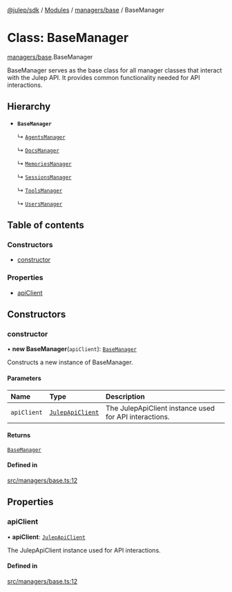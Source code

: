 [@julep/sdk](../README.md) / [Modules](../modules.md) / [managers/base](../modules/managers_base.md) / BaseManager

# Class: BaseManager

[managers/base](../modules/managers_base.md).BaseManager

BaseManager serves as the base class for all manager classes that interact with the Julep API.
It provides common functionality needed for API interactions.

## Hierarchy

- **`BaseManager`**

  ↳ [`AgentsManager`](managers_agent.AgentsManager.md)

  ↳ [`DocsManager`](managers_doc.DocsManager.md)

  ↳ [`MemoriesManager`](managers_memory.MemoriesManager.md)

  ↳ [`SessionsManager`](managers_session.SessionsManager.md)

  ↳ [`ToolsManager`](managers_tool.ToolsManager.md)

  ↳ [`UsersManager`](managers_user.UsersManager.md)

## Table of contents

### Constructors

- [constructor](managers_base.BaseManager.md#constructor)

### Properties

- [apiClient](managers_base.BaseManager.md#apiclient)

## Constructors

### constructor

• **new BaseManager**(`apiClient`): [`BaseManager`](managers_base.BaseManager.md)

Constructs a new instance of BaseManager.

#### Parameters

| Name | Type | Description |
| :------ | :------ | :------ |
| `apiClient` | [`JulepApiClient`](api_JulepApiClient.JulepApiClient.md) | The JulepApiClient instance used for API interactions. |

#### Returns

[`BaseManager`](managers_base.BaseManager.md)

#### Defined in

[src/managers/base.ts:12](https://github.com/julep-ai/julep/blob/e8090dd48d97bd59afa293cb58bcf537dfaabad3/sdks/ts/src/managers/base.ts#L12)

## Properties

### apiClient

• **apiClient**: [`JulepApiClient`](api_JulepApiClient.JulepApiClient.md)

The JulepApiClient instance used for API interactions.

#### Defined in

[src/managers/base.ts:12](https://github.com/julep-ai/julep/blob/e8090dd48d97bd59afa293cb58bcf537dfaabad3/sdks/ts/src/managers/base.ts#L12)

